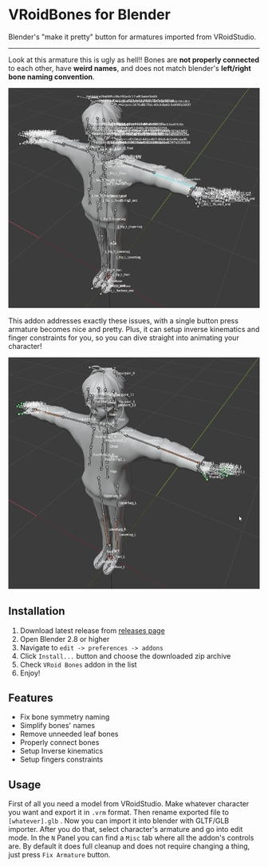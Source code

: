 # VRoidBones for Blender
Blender's "make it pretty" button for armatures imported from VRoidStudio.

----

Look at this armature this is ugly as hell!! Bones are __not properly connected__ to each other, have __weird names__, and does not match blender's __left/right bone naming convention__.

![](./imgs/before.png)

This addon addresses exactly these issues, with a single button press armature becomes nice and pretty. Plus, it can setup inverse kinematics and finger constraints for you, so you can dive straight into animating your character!

![](./imgs/after.png)

## Installation

1. Download latest release from [releases page](https://github.com/cmd410/VRoidBonesRenamer/releases)
2. Open Blender 2.8 or higher
3. Navigate to `edit -> preferences -> addons`
4. Click `Install...` button and choose the downloaded zip archive
5. Check `VRoid Bones` addon in the list
6. Enjoy!

## Features

- Fix bone symmetry naming
- Simplify bones' names
- Remove unneeded leaf bones
- Properly connect bones
- Setup Inverse kinematics
- Setup fingers constraints

## Usage

First of all you need a model from VRoidStudio. Make whatever character you want and export it in `.vrm` format. Then rename exported file to `[whatever].glb` . Now you can import it into blender with GLTF/GLB importer. After you do that, select character's armature and go into edit mode. In the `N` Panel you can find a `Misc` tab where all the addon's controls are. By default it does full cleanup and does not require changing a thing, just press `Fix Armature` button.